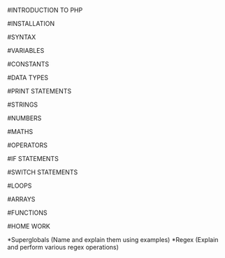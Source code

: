 #INTRODUCTION TO PHP

#INSTALLATION

#SYNTAX

#VARIABLES

#CONSTANTS

#DATA TYPES

#PRINT STATEMENTS

#STRINGS

#NUMBERS

#MATHS

#OPERATORS

#IF STATEMENTS

#SWITCH STATEMENTS

#LOOPS

#ARRAYS

#FUNCTIONS

#HOME WORK

*Superglobals (Name and explain them using examples)
*Regex (Explain and perform various regex operations)